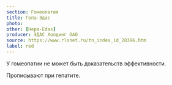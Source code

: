 ```yaml
---
section: Гомеопатия
title: Гепа-Эдас
photo:
other: [Hepa-Edas]
producer: ЭДАС Холдинг ОАО
source: https://www.rlsnet.ru/tn_index_id_28396.htm
label: red
---
```


У гомеопатии не может быть доказательств эффективности.

Прописывают при гепатите.
